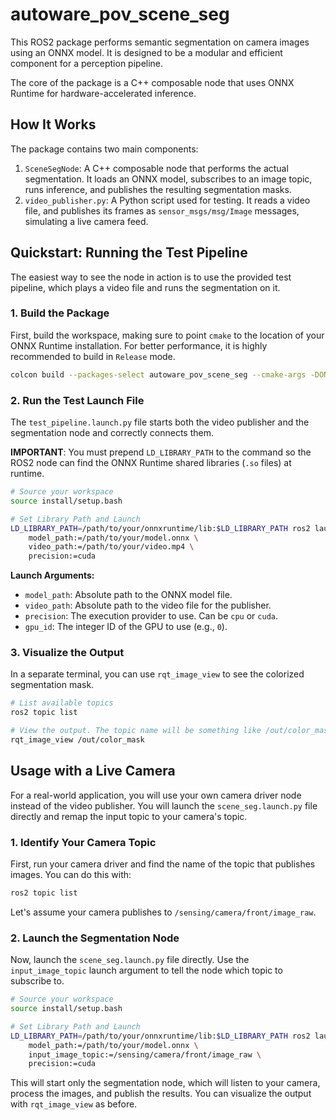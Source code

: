 # autoware_pov_scene_seg

This ROS2 package performs semantic segmentation on camera images using an ONNX model. It is designed to be a modular and efficient component for a perception pipeline.

The core of the package is a C++ composable node that uses ONNX Runtime for hardware-accelerated inference.

## How It Works

The package contains two main components:

1.  `SceneSegNode`: A C++ composable node that performs the actual segmentation. It loads an ONNX model, subscribes to an image topic, runs inference, and publishes the resulting segmentation masks.
2.  `video_publisher.py`: A Python script used for testing. It reads a video file, and publishes its frames as `sensor_msgs/msg/Image` messages, simulating a live camera feed.

## Quickstart: Running the Test Pipeline

The easiest way to see the node in action is to use the provided test pipeline, which plays a video file and runs the segmentation on it.

### 1. Build the Package

First, build the workspace, making sure to point `cmake` to the location of your ONNX Runtime installation. For better performance, it is highly recommended to build in `Release` mode.

```bash
colcon build --packages-select autoware_pov_scene_seg --cmake-args -DONNXRUNTIME_ROOTDIR=/path/to/your/onnxruntime -DCMAKE_BUILD_TYPE=Release
```

### 2. Run the Test Launch File

The `test_pipeline.launch.py` file starts both the video publisher and the segmentation node and correctly connects them.

**IMPORTANT**: You must prepend `LD_LIBRARY_PATH` to the command so the ROS2 node can find the ONNX Runtime shared libraries (`.so` files) at runtime.

```bash
# Source your workspace
source install/setup.bash

# Set Library Path and Launch
LD_LIBRARY_PATH=/path/to/your/onnxruntime/lib:$LD_LIBRARY_PATH ros2 launch autoware_pov_scene_seg test_pipeline.launch.py \
    model_path:=/path/to/your/model.onnx \
    video_path:=/path/to/your/video.mp4 \
    precision:=cuda
```

**Launch Arguments:**

*   `model_path`: Absolute path to the ONNX model file.
*   `video_path`: Absolute path to the video file for the publisher.
*   `precision`: The execution provider to use. Can be `cpu` or `cuda`.
*   `gpu_id`: The integer ID of the GPU to use (e.g., `0`).

### 3. Visualize the Output

In a separate terminal, you can use `rqt_image_view` to see the colorized segmentation mask.

```bash
# List available topics
ros2 topic list

# View the output. The topic name will be something like /out/color_mask
rqt_image_view /out/color_mask
```

## Usage with a Live Camera

For a real-world application, you will use your own camera driver node instead of the video publisher. You will launch the `scene_seg.launch.py` file directly and remap the input topic to your camera's topic.

### 1. Identify Your Camera Topic

First, run your camera driver and find the name of the topic that publishes images. You can do this with:

```bash
ros2 topic list
```
Let's assume your camera publishes to `/sensing/camera/front/image_raw`.

### 2. Launch the Segmentation Node

Now, launch the `scene_seg.launch.py` file directly. Use the `input_image_topic` launch argument to tell the node which topic to subscribe to.

```bash
# Source your workspace
source install/setup.bash

# Set Library Path and Launch
LD_LIBRARY_PATH=/path/to/your/onnxruntime/lib:$LD_LIBRARY_PATH ros2 launch autoware_pov_scene_seg scene_seg.launch.py \
    model_path:=/path/to/your/model.onnx \
    input_image_topic:=/sensing/camera/front/image_raw \
    precision:=cuda
```

This will start only the segmentation node, which will listen to your camera, process the images, and publish the results. You can visualize the output with `rqt_image_view` as before.
